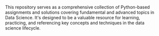 This repository serves as a comprehensive collection of Python-based assignments and solutions covering fundamental and advanced topics in Data Science.
It's designed to be a valuable resource for learning, practicing, and referencing key concepts and techniques in the data science lifecycle.
